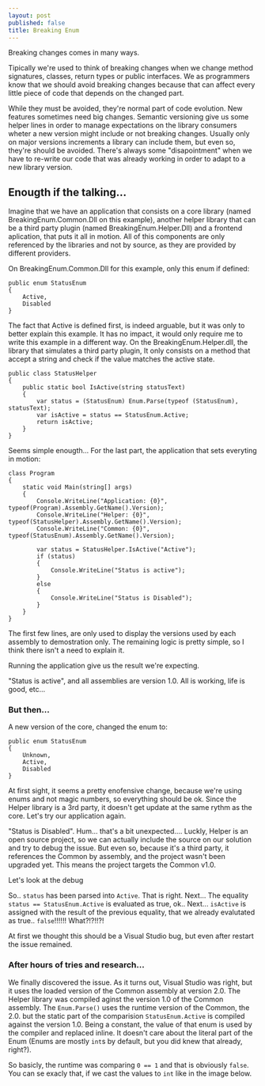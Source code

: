 ```yaml
---
layout: post
published: false
title: Breaking Enum
---
```


Breaking changes comes in many ways.

Tipically we're used to think of breaking changes when we change method signatures, classes, return types or public interfaces. We as programmers know that we should avoid breaking changes because that can affect every little piece of code that depends on the changed part.

While they must be avoided, they're normal part of code evolution. New features sometimes need big changes. Semantic versioning give us some helper lines in order to manage expectations on the library consumers wheter a new version might include or not breaking changes. Usually only on major versions increments a library can include them, but even so, they're should be avoided. There's always some "disapointment" when we have to re-write our code that was already working in order to adapt to a new library version.

## Enougth if the talking...

Imagine that we have an application that consists on a core library (named BreakingEnum.Common.Dll on this example), another helper library that can be a third party plugin (named BreakingEnum.Helper.Dll) and a frontend aplication, that puts it all in motion. All of this components are only referenced by the libraries and not by source, as they are provided by different providers.

On BreakingEnum.Common.Dll for this example, only this enum if defined:

    public enum StatusEnum
    {
        Active,
        Disabled
    }

The fact that Active is defined first, is indeed arguable, but it was only to better explain this example. It has no impact, it would only require me to write this example in a different way.
On the BreakingEnum.Helper.dll, the library that simulates a third party plugin, It only consists on a method that accept a string and check if the value matches the active state.

    public class StatusHelper
    {
        public static bool IsActive(string statusText)
        {
            var status = (StatusEnum) Enum.Parse(typeof (StatusEnum), statusText);
            var isActive = status == StatusEnum.Active;
            return isActive;
        }
    }

Seems simple enougth... For the last part, the application that sets everyting in motion:

    class Program
    {
        static void Main(string[] args)
        {
            Console.WriteLine("Application: {0}", typeof(Program).Assembly.GetName().Version);
            Console.WriteLine("Helper: {0}", typeof(StatusHelper).Assembly.GetName().Version);
            Console.WriteLine("Common: {0}", typeof(StatusEnum).Assembly.GetName().Version);

            var status = StatusHelper.IsActive("Active");
            if (status)
            {
                Console.WriteLine("Status is active");
            }
            else
            {
                Console.WriteLine("Status is Disabled");
            }
        }
    }

The first few lines, are only used to display the versions used by each assembly to demostration only. The remaining logic is pretty simple, so I think there isn't a need to explain it.

Running the application give us the result we're expecting.

"Status is active", and all assemblies are version 1.0. All is working, life is good, etc...

### But then...

A new version of the core, changed the enum to:

    public enum StatusEnum
    {
        Unknown,
        Active,
        Disabled
    }

At first sight, it seems a pretty enofensive change, because we're using enums and not magic numbers, so everything should be ok.
Since the Helper library is a 3rd party, it doesn't get update at the same rythm as the core. Let's try our application again.



"Status is Disabled". Hum... that's a bit unexpected.... Luckly, Helper is an open source project, so we can actually include the source on our solution and try to debug the issue. But even so, because it's a third party, it references the Common by assembly, and the project wasn't been upgraded yet. This means the project targets the Common v1.0.

Let's look at the debug



So.. `status` has been parsed into `Active`. That is right. Next...
The equality `status == StatusEnum.Active` is evaluated as true, ok.. Next...
`isActive` is assigned with the result of the previous equality, that we already evalutated as true.. `false`!!!!!! What?!?!!?!

At first we thought this should be a Visual Studio bug, but even after restart the issue remained.

### After hours of tries and research...

We finally discovered the issue. As it turns out, Visual Studio was right, but it uses the loaded version of the Common assembly at version 2.0. The Helper library was compiled aginst the version 1.0 of the Common assembly.
The `Enum.Parse()` uses the runtime version of the Common, the 2.0. but the static part of the comparision `StatusEnum.Active` is compiled against the version 1.0. Being a constant, the value of that enum is used by the compiler and replaced inline. It doesn't care about the literal part of the Enum (Enums are mostly `int`s by default, but you did knew that already, right?).

So basicly, the runtime was comparing `0 == 1` and that is obviously `false`. You can se exacly that, if we cast the values to `int` like in the image below.







